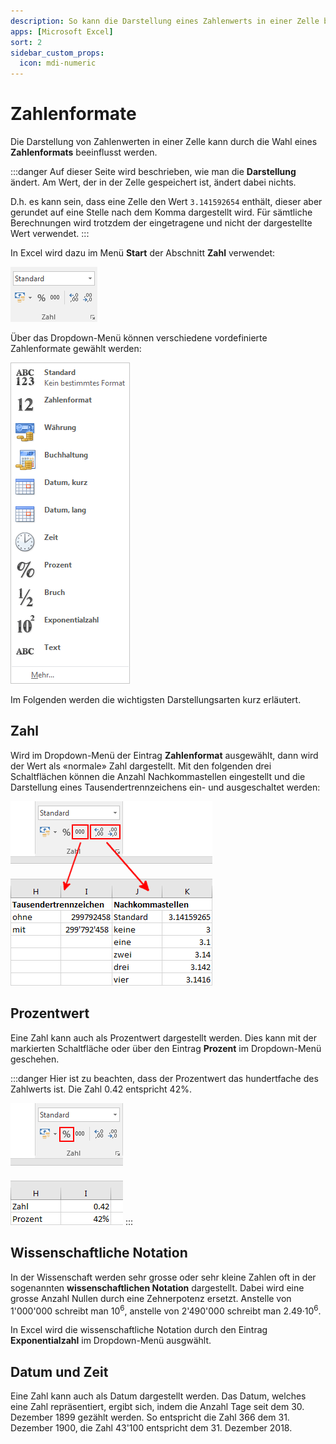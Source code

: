 ```yaml
---
description: So kann die Darstellung eines Zahlenwerts in einer Zelle beeinflusst werden.
apps: [Microsoft Excel]
sort: 2
sidebar_custom_props:
  icon: mdi-numeric
---
```


# Zahlenformate




Die Darstellung von Zahlenwerten in einer Zelle kann durch die Wahl eines **Zahlenformats** beeinflusst werden.

:::danger
Auf dieser Seite wird beschrieben, wie man die **Darstellung** ändert. Am Wert, der in der Zelle gespeichert ist, ändert dabei nichts.

D.h. es kann sein, dass eine Zelle den Wert `3.141592654` enthält, dieser aber gerundet auf eine Stelle nach dem Komma dargestellt wird. Für sämtliche Berechnungen wird trotzdem der eingetragene und nicht der dargestellte Wert verwendet.
:::

In Excel wird dazu im Menü __Start__ der Abschnitt __Zahl__ verwendet:

![](./images/ribbon.ms.png)

Über das Dropdown-Menü können verschiedene vordefinierte Zahlenformate gewählt werden:

![](./images/dropdown.ms.png)

Im Folgenden werden die wichtigsten Darstellungsarten kurz erläutert.

## Zahl

Wird im Dropdown-Menü der Eintrag __Zahlenformat__ ausgewählt, dann wird der Wert als «normale» Zahl dargestellt. Mit den folgenden drei Schaltflächen können die Anzahl Nachkommastellen eingestellt und die Darstellung eines Tausendertrennzeichens ein- und ausgeschaltet werden:

![](./images/thousand-and-decimals.ms.png)

## Prozentwert

Eine Zahl kann auch als Prozentwert dargestellt werden. Dies kann mit der markierten Schaltfläche oder über den Eintrag __Prozent__ im Dropdown-Menü geschehen.

:::danger
Hier ist zu beachten, dass der Prozentwert das hundertfache des Zahlwerts ist. Die Zahl 0.42 entspricht 42%.

![](./images/percent.ms.png)
:::

## Wissenschaftliche Notation

In der Wissenschaft werden sehr grosse oder sehr kleine Zahlen oft in der sogenannten **wissenschaftlichen Notation** dargestellt. Dabei wird eine grosse Anzahl Nullen durch eine Zehnerpotenz ersetzt. Anstelle von 1'000'000 schreibt man 10<sup>6</sup>, anstelle von 2'490'000 schreibt man 2.49&middot;10<sup>6</sup>.

In Excel wird die wissenschaftliche Notation durch den Eintrag __Exponentialzahl__ im Dropdown-Menü ausgwählt.

## Datum und Zeit

Eine Zahl kann auch als Datum dargestellt werden. Das Datum, welches eine Zahl repräsentiert, ergibt sich, indem die Anzahl Tage seit dem 30. Dezember 1899 gezählt werden. So entspricht die Zahl 366 dem 31. Dezember 1900, die Zahl 43'100 entspricht dem 31. Dezember 2018.
